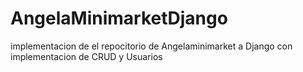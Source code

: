 # AngelaMinimarketDjango
implementacion de el repocitorio de Angelaminimarket a Django con implementacion de CRUD y Usuarios
